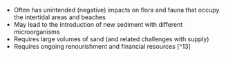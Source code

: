 - Often has unintended (negative) impacts on flora and fauna that occupy the intertidal areas and beaches
- May lead to the introduction of new sediment with different microorganisms
- Requires large volumes of sand (and related challenges with supply)
- Requires ongoing renourishment and financial resources [^13]
